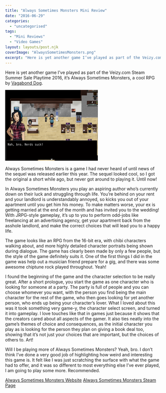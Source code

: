 ```yaml
---
title: "Always Sometimes Monsters Mini Review"
date: "2016-06-29"
categories: 
  - "uncategorised"
tags: 
  - "Mini Reviews"
  - "Video Games"
layout: layouts/post.njk
coverImage: "AlwaysSometimesMonsters.png"
excerpt: "Here is yet another game I’ve played as part of the Veizy.com Steam Summer Sale Playtime 2016, it’s Always Sometimes Monsters, a cool RPG by Vagabond Dog."
---
```

Here is yet another game I’ve played as part of the Veizy.com Steam Summer Sale Playtime 2016, it’s Always Sometimes Monsters, a cool RPG by [Vagabond Dog](http://www.vagabonddog.com/).

![Always Sometimes Monsters gameplay](images/AlwaysSometimesMonsters-300x228.png "Yeah bro, fuck them nerds")

Always Sometimes Monsters is a game I had never heard of until news of the sequel was released earlier this year. The sequel looked cool, so I got the original a short while ago, but never got around to playing it. Until now!

In Always Sometimes Monsters you play an aspiring author who’s currently down on their luck and struggling through life. You’re behind on your rent and your landlord is understandably annoyed, so kicks you out of your apartment until you get him his money. To make matters worse, your ex is getting married at the end of the month and has invited you to the wedding! With JRPG-style gameplay, it’s up to you to perform odd-jobs like freelancing at an advertising agency, get your apartment back from the asshole landlord, and make the correct choices that will lead you to a happy life.

The game looks like an RPG from the 16-bit era, with chibi characters walking about, and more highly detailed character portraits being shown during dialogue. The game has clearly been made by only a few people, but the style of the game definitely suits it. One of the first things I did in the game was help out a musician friend prepare for a gig, and there was some awesome chiptune rock played throughout. Yeah!

I found the beginning of the game and the character selection to be really great. After a short prologue, you start the game as one character who is looking for someone at a party. The party is full of people and you can choose whomever you want, with the person you find being the main character for the rest of the game, who then goes looking for yet another person, who ends up being your character’s lover. What I loved about this was it took something very game-y, the character select screen, and turned it into gameplay. I love touches like that in games just because it shows that the creators cared about all aspects of the gamer. It also ties neatly into the game’s themes of choice and consequences, as the initial character you play as is looking for the person they plan on giving a book deal too, showing that it’s not just your choices that are important, but the choices of others to. Art!

Will I be playing more of Always Sometimes Monsters? Yeah, bro. I don’t think I’ve done a very good job of highlighting how weird and interesting this game is. It felt like I was just scratching the surface with what the game had to offer, and it was so different to most everything else I’ve ever played, I am going to play some more. Recommended.

[Always Sometimes Monsters Website](http://www.vagabonddog.com/asm/) [Always Sometimes Monsters Steam Page](http://store.steampowered.com/app/274310/Always_Sometimes_Monsters/)
